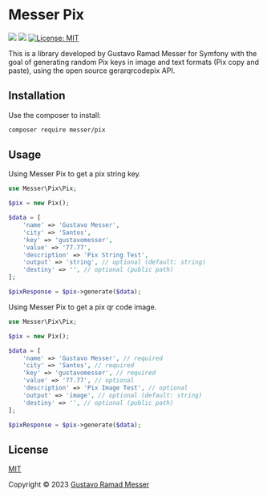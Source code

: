 # Messer Pix

[<img src="https://badgen.net/badge/Powered%20by/Gustavo Messer/red" />](https://github.com/Goldbach07/)
[<img src="https://badgen.net/badge/Developed%20for/PHP/blue" />](https://www.php.net/)
[![License: MIT](https://img.shields.io/badge/License-MIT-yellow.svg)](https://opensource.org/licenses/MIT)

This is a library developed by Gustavo Ramad Messer for Symfony with the goal of generating random Pix keys in image and text formats (Pix copy and paste), using the open source gerarqrcodepix API.

## Installation

Use the composer to install:

```bash
composer require messer/pix
```

## Usage

Using Messer Pix to get a pix string key.

```PHP
use Messer\Pix\Pix;

$pix = new Pix();

$data = [
    'name' => 'Gustavo Messer',
    'city' => 'Santos',
    'key' => 'gustavomesser',
    'value' => '77.77',
    'description' => 'Pix String Test',
    'output' => 'string', // optional (default: string)
    'destiny' => '', // optional (public path)
];

$pixResponse = $pix->generate($data);
```

Using Messer Pix to get a pix qr code image.

```PHP
use Messer\Pix\Pix;

$pix = new Pix();

$data = [
    'name' => 'Gustavo Messer', // required
    'city' => 'Santos', // required
    'key' => 'gustavomesser', // required
    'value' => '77.77', // optional
    'description' => 'Pix Image Test', // optional
    'output' => 'image', // optional (default: string)
    'destiny' => '', // optional (public path)
];

$pixResponse = $pix->generate($data);
```
## License
[MIT](https://choosealicense.com/licenses/mit/)

Copyright © 2023 [Gustavo Ramad Messer](https://github.com/messertech/pix/blob/main/LICENSE)

